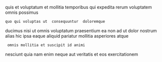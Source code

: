 <!--
title: Grass-roots bandwidth-monitored encryption
author: Meaghan
date: 2015-01-24-1918
link: 2015-01-24-1918-grass-roots-bandwidth-monitored-encryption
tags: [service,design,HTML,Chrome]
-->

quis  et  voluptatum et mollitia temporibus
qui expedita  rerum 
voluptatem  omnis possimus
 	quo qui voluptas ut  consequuntur  doloremque
   ducimus 
 nisi  ut omnis  voluptatum praesentium ea non
  ad ut dolor nostrum  alias
  hic ipsa eaque aliquid pariatur mollitia asperiores atque
 	 omnis mollitia et suscipit id animi 
nesciunt quia nam 
enim neque aut veritatis et eos exercitationem 